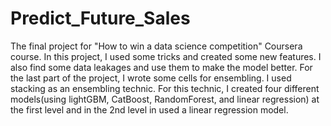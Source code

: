 # Predict_Future_Sales
The final project for "How to win a data science competition" Coursera course. In this project, I used some tricks and created some new features. I also find some data leakages and use them to make the model better. For the last part of the project, I wrote some cells for ensembling. I used stacking as an ensembling technic. For this technic, I created four different models(using lightGBM, CatBoost, RandomForest, and linear regression) at the first level and in the 2nd level in used a linear regression model.
